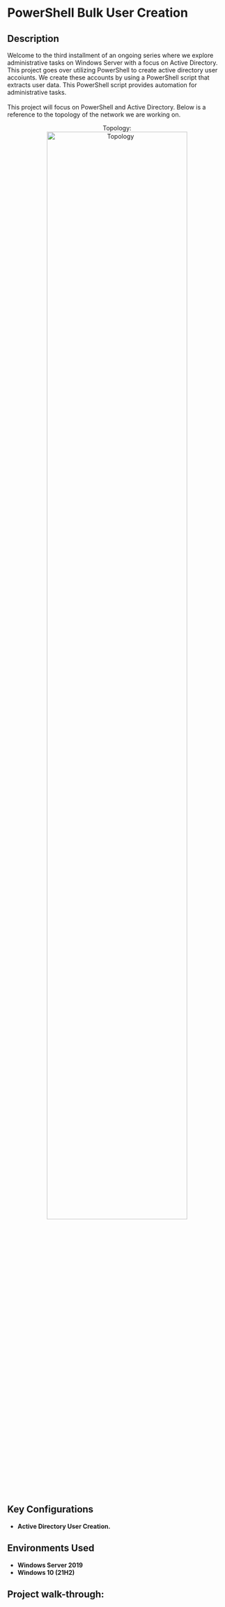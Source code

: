 <h1>PowerShell Bulk User Creation</h1>

<h2>Description</h2>
Welcome to the third installment of an ongoing series where we explore administrative tasks on Windows Server with a focus on Active Directory. This project goes over utilizing PowerShell to create active directory user accoiunts. We create these accounts by using a PowerShell script that extracts user data. This PowerShell script provides automation for administrative tasks.
<br><br>
This project will focus on PowerShell and Active Directory.
Below is a reference to the topology of the network we are working on.
<br />

<p align="center">
Topology: <br/>
<img src="https://imgur.com/X1H5wHU.png" height="80%" width="80%" alt="Topology"/>
<br /> 

<h2>Key Configurations</h2>

- <b>Active Directory User Creation.<b>

<h2>Environments Used </h2>

- <b>Windows Server 2019</b>
- <b>Windows 10 (21H2)</b>

<h2>Project walk-through:</h2>
